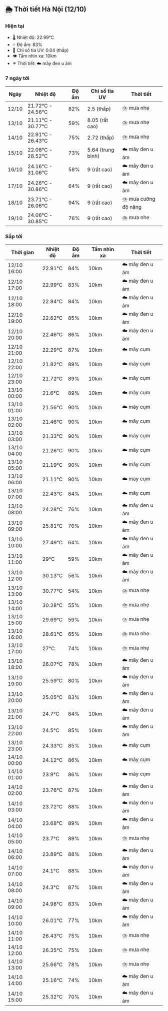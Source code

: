 ## 🌦️ Thời tiết Hà Nội (12/10)

### Hiện tại

- 🌡️ Nhiệt độ: 22.99℃
- 💦 Độ ẩm: 83%
- 🌟 Chỉ số tia UV: 0.04 (thấp)
- 👁️ Tầm nhìn xa: 10km
- ☂️ Thời tiết: ☁️ mây đen u ám

### 7 ngày tới

| Ngày | Nhiệt độ | Độ ẩm | Chỉ số tia UV | Thời tiết |
| --- | --- | --- | --- | --- |
| 12/10 | 21.72℃ - 24.56℃ | 82% | 2.5 (thấp) | ⛈️ mưa nhẹ |
| 13/10 | 21.11℃ - 30.77℃ | 59% | 8.05 (rất cao) | ⛈️ mưa nhẹ |
| 14/10 | 22.91℃ - 26.43℃ | 75% | 2.72 (thấp) | ⛈️ mưa nhẹ |
| 15/10 | 22.08℃ - 28.52℃ | 73% | 5.64 (trung bình) | ☁️ mây đen u ám |
| 16/10 | 24.16℃ - 31.06℃ | 58% | 9 (rất cao) | ☁️ mây đen u ám |
| 17/10 | 24.26℃ - 30.86℃ | 64% | 9 (rất cao) | ☁️ mây đen u ám |
| 18/10 | 23.71℃ - 26.06℃ | 94% | 9 (rất cao) | ⛈️ mưa cường độ nặng |
| 19/10 | 24.06℃ - 30.85℃ | 76% | 9 (rất cao) | ⛈️ mưa nhẹ |

### Sắp tới

| Thời gian | Nhiệt độ | Độ ẩm | Tầm nhìn xa | Thời tiết |
| --- | --- | --- | --- | --- |
| 12/10 16:00 | 22.91℃ | 84% | 10km | ☁️ mây đen u ám |
| 12/10 17:00 | 22.99℃ | 83% | 10km | ☁️ mây đen u ám |
| 12/10 18:00 | 22.84℃ | 84% | 10km | ☁️ mây đen u ám |
| 12/10 19:00 | 22.62℃ | 85% | 10km | ☁️ mây đen u ám |
| 12/10 20:00 | 22.46℃ | 86% | 10km | ☁️ mây đen u ám |
| 12/10 21:00 | 22.29℃ | 87% | 10km | ☁️ mây cụm |
| 12/10 22:00 | 21.82℃ | 89% | 10km | ☁️ mây cụm |
| 12/10 23:00 | 21.72℃ | 89% | 10km | ☁️ mây cụm |
| 13/10 00:00 | 21.6℃ | 89% | 10km | ☁️ mây cụm |
| 13/10 01:00 | 21.56℃ | 90% | 10km | ☁️ mây cụm |
| 13/10 02:00 | 21.46℃ | 90% | 10km | ☁️ mây cụm |
| 13/10 03:00 | 21.33℃ | 90% | 10km | ☁️ mây cụm |
| 13/10 04:00 | 21.26℃ | 90% | 10km | ☁️ mây cụm |
| 13/10 05:00 | 21.19℃ | 90% | 10km | ☁️ mây cụm |
| 13/10 06:00 | 21.11℃ | 90% | 10km | ☁️ mây cụm |
| 13/10 07:00 | 22.43℃ | 84% | 10km | ☁️ mây cụm |
| 13/10 08:00 | 24.28℃ | 76% | 10km | ☁️ mây đen u ám |
| 13/10 09:00 | 25.81℃ | 70% | 10km | ☁️ mây đen u ám |
| 13/10 10:00 | 27.49℃ | 64% | 10km | ☁️ mây đen u ám |
| 13/10 11:00 | 29℃ | 59% | 10km | ☁️ mây đen u ám |
| 13/10 12:00 | 30.13℃ | 56% | 10km | ☁️ mây đen u ám |
| 13/10 13:00 | 30.77℃ | 54% | 10km | ⛈️ mưa nhẹ |
| 13/10 14:00 | 30.28℃ | 55% | 10km | ⛈️ mưa nhẹ |
| 13/10 15:00 | 29.69℃ | 59% | 10km | ⛈️ mưa nhẹ |
| 13/10 16:00 | 28.61℃ | 65% | 10km | ⛈️ mưa nhẹ |
| 13/10 17:00 | 27℃ | 74% | 10km | ⛈️ mưa nhẹ |
| 13/10 18:00 | 26.07℃ | 78% | 10km | ☁️ mây đen u ám |
| 13/10 19:00 | 25.59℃ | 80% | 10km | ☁️ mây đen u ám |
| 13/10 20:00 | 25.05℃ | 83% | 10km | ☁️ mây đen u ám |
| 13/10 21:00 | 24.7℃ | 84% | 10km | ☁️ mây đen u ám |
| 13/10 22:00 | 24.5℃ | 85% | 10km | ☁️ mây đen u ám |
| 13/10 23:00 | 24.33℃ | 85% | 10km | ☁️ mây cụm |
| 14/10 00:00 | 24.12℃ | 86% | 10km | ☁️ mây cụm |
| 14/10 01:00 | 23.9℃ | 86% | 10km | ☁️ mây cụm |
| 14/10 02:00 | 23.76℃ | 87% | 10km | ☁️ mây đen u ám |
| 14/10 03:00 | 23.72℃ | 88% | 10km | ☁️ mây đen u ám |
| 14/10 04:00 | 23.68℃ | 89% | 10km | ☁️ mây đen u ám |
| 14/10 05:00 | 23.7℃ | 89% | 10km | ⛈️ mưa nhẹ |
| 14/10 06:00 | 23.89℃ | 88% | 10km | ☁️ mây đen u ám |
| 14/10 07:00 | 24.1℃ | 88% | 10km | ☁️ mây đen u ám |
| 14/10 08:00 | 24.3℃ | 87% | 10km | ☁️ mây đen u ám |
| 14/10 09:00 | 24.98℃ | 83% | 10km | ☁️ mây đen u ám |
| 14/10 10:00 | 26.01℃ | 77% | 10km | ☁️ mây đen u ám |
| 14/10 11:00 | 26.43℃ | 75% | 10km | ⛈️ mưa nhẹ |
| 14/10 12:00 | 26.35℃ | 75% | 10km | ⛈️ mưa nhẹ |
| 14/10 13:00 | 25.66℃ | 78% | 10km | ⛈️ mưa nhẹ |
| 14/10 14:00 | 25.16℃ | 74% | 10km | ☁️ mây đen u ám |
| 14/10 15:00 | 25.32℃ | 70% | 10km | ☁️ mây đen u ám |
